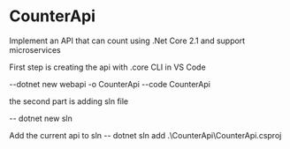# CounterApi
Implement an API that can count using .Net Core 2.1 and support microservices


First step is creating the api with .core CLI in VS Code

--dotnet new webapi -o CounterApi
--code CounterApi

the second part is adding sln file

-- dotnet new sln

Add the current api to sln
-- dotnet sln add .\CounterApi\CounterApi.csproj


